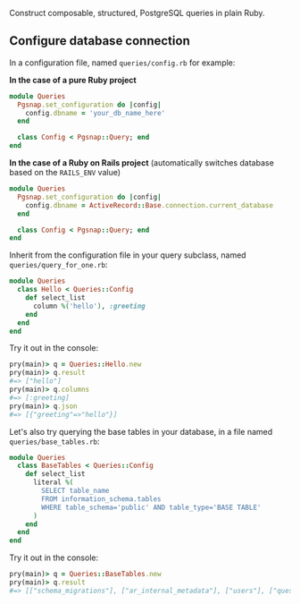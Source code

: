 Construct composable, structured, PostgreSQL queries in plain Ruby.

## Configure database connection

In a configuration file, named `queries/config.rb` for example:

<strong>In the case of a pure Ruby project</strong>

```ruby
module Queries
  Pgsnap.set_configuration do |config|
    config.dbname = 'your_db_name_here'
  end

  class Config < Pgsnap::Query; end
end
```

<strong>In the case of a Ruby on Rails project</strong> (automatically switches database based on the `RAILS_ENV` value)

```ruby
module Queries
  Pgsnap.set_configuration do |config|
    config.dbname = ActiveRecord::Base.connection.current_database
  end

  class Config < Pgsnap::Query; end
end
```

Inherit from the configuration file in your query subclass, named `queries/query_for_one.rb`:

```ruby
module Queries
  class Hello < Queries::Config
    def select_list
      column %('hello'), :greeting
    end
  end
end
```

Try it out in the console:

```ruby
pry(main)> q = Queries::Hello.new
pry(main)> q.result
#=> ["hello"]
pry(main)> q.columns
#=> [:greeting]
pry(main)> q.json
#=> [{"greeting"=>"hello"}]
```

Let's also try querying the base tables in your database, in a file named `queries/base_tables.rb`:

```ruby
module Queries
  class BaseTables < Queries::Config
    def select_list
      literal %(
        SELECT table_name
        FROM information_schema.tables
        WHERE table_schema='public' AND table_type='BASE TABLE'
      )
    end
  end
end
```

Try it out in the console:

```ruby
pry(main)> q = Queries::BaseTables.new
pry(main)> q.result
#=> [["schema_migrations"], ["ar_internal_metadata"], ["users"], ["questions"],["learning_units"]]
```
